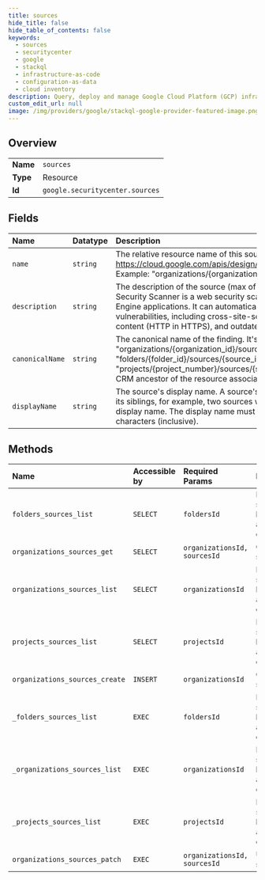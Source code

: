 ```yaml
---
title: sources
hide_title: false
hide_table_of_contents: false
keywords:
  - sources
  - securitycenter
  - google    
  - stackql
  - infrastructure-as-code
  - configuration-as-data
  - cloud inventory
description: Query, deploy and manage Google Cloud Platform (GCP) infrastructure and resources using SQL
custom_edit_url: null
image: /img/providers/google/stackql-google-provider-featured-image.png
---
```

  
    

## Overview
<table><tbody>
<tr><td><b>Name</b></td><td><code>sources</code></td></tr>
<tr><td><b>Type</b></td><td>Resource</td></tr>
<tr><td><b>Id</b></td><td><code>google.securitycenter.sources</code></td></tr>
</tbody></table>

## Fields
| Name | Datatype | Description |
|:-----|:---------|:------------|
| `name` | `string` | The relative resource name of this source. See: https://cloud.google.com/apis/design/resource_names#relative_resource_name Example: "organizations/&#123;organization_id&#125;/sources/&#123;source_id&#125;" |
| `description` | `string` | The description of the source (max of 1024 characters). Example: "Web Security Scanner is a web security scanner for common vulnerabilities in App Engine applications. It can automatically scan and detect four common vulnerabilities, including cross-site-scripting (XSS), Flash injection, mixed content (HTTP in HTTPS), and outdated or insecure libraries." |
| `canonicalName` | `string` | The canonical name of the finding. It's either "organizations/&#123;organization_id&#125;/sources/&#123;source_id&#125;", "folders/&#123;folder_id&#125;/sources/&#123;source_id&#125;" or "projects/&#123;project_number&#125;/sources/&#123;source_id&#125;", depending on the closest CRM ancestor of the resource associated with the finding. |
| `displayName` | `string` | The source's display name. A source's display name must be unique amongst its siblings, for example, two sources with the same parent can't share the same display name. The display name must have a length between 1 and 64 characters (inclusive). |
## Methods
| Name | Accessible by | Required Params | Description |
|:-----|:--------------|:----------------|:------------|
| `folders_sources_list` | `SELECT` | `foldersId` | Lists all sources belonging to an organization. |
| `organizations_sources_get` | `SELECT` | `organizationsId, sourcesId` | Gets a source. |
| `organizations_sources_list` | `SELECT` | `organizationsId` | Lists all sources belonging to an organization. |
| `projects_sources_list` | `SELECT` | `projectsId` | Lists all sources belonging to an organization. |
| `organizations_sources_create` | `INSERT` | `organizationsId` | Creates a source. |
| `_folders_sources_list` | `EXEC` | `foldersId` | Lists all sources belonging to an organization. |
| `_organizations_sources_list` | `EXEC` | `organizationsId` | Lists all sources belonging to an organization. |
| `_projects_sources_list` | `EXEC` | `projectsId` | Lists all sources belonging to an organization. |
| `organizations_sources_patch` | `EXEC` | `organizationsId, sourcesId` | Updates a source. |

